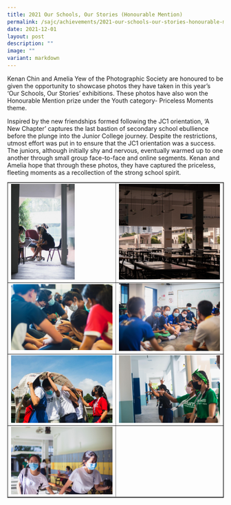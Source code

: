 ```yaml
---
title: 2021 Our Schools, Our Stories (Honourable Mention)
permalink: /sajc/achievements/2021-our-schools-our-stories-honourable-mention/
date: 2021-12-01
layout: post
description: ""
image: ""
variant: markdown
---
```

<p>Kenan Chin and Amelia Yew of the Photographic Society are honoured to be given the opportunity to showcase photos they have taken in this year’s ‘Our Schools, Our Stories’ exhibitions. These photos have also won the Honourable Mention prize under the Youth category- Priceless Moments theme.</p>
<p>Inspired by the new friendships formed following the JC1 orientation, ‘A New Chapter’ captures the last bastion of secondary school ebullience before the plunge into the Junior College journey. Despite the restrictions, utmost effort was put in to ensure that the JC1 orientation was a success. The juniors, although initially shy and nervous, eventually warmed up to one another through small group face-to-face and online segments. Kenan and Amelia hope that through these photos, they have captured the priceless, fleeting moments as a recollection of the strong school spirit.</p>
<table style="border-collapse: collapse; width: 100%;" border="1">
<tbody>
<tr>
<td style="width: 50%;"><img style="width: 63%;" src="/images/osos1.jpg"></td>
<td style="width: 50%;"><img src="/images/osos2.jpg"></td>
</tr>
<tr>
<td style="width: 50%;"><img src="/images/osos3.jpg"></td>
<td style="width: 50%;"><img src="/images/osos4.jpg"></td>
</tr>
<tr>
<td style="width: 50%;"><img src="/images/osos5.jpg"></td>
<td style="width: 50%;"><img src="/images/osos.jpg"></td>
</tr>
<tr>
<td style="width: 50%;"><img src="/images/osos6.jpg"></td>
<td style="width: 50%;">&nbsp;</td>
</tr>

</tbody>
</table>